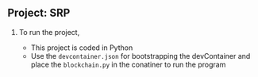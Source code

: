 ##                     Project: SRP





1. To run the project,

   - This project is coded in Python
   -  Use the `devcontainer.json` for bootstrapping the devContainer and place the `blockchain.py`   in the conatiner to run the program












